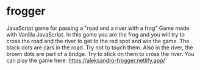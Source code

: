 # frogger
JavaScript game for passing a "road and a river with a frog"
Game made with Vanilla JavaScript.
In this game you are the frog and you will try to cross the road and the river to get to the red spot and win the game.
The black dots are cars in the road. Try not to touch them.
Also in the river, the brown dots are part of a bridge. Try to stick on them to cross the river.
You can play the game here: https://aleksandro-frogger.netlify.app/
